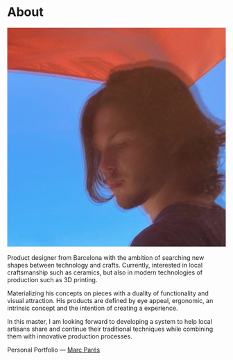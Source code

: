 # About

![](../images/mrcprs.jpg)

Product designer from Barcelona with the ambition of searching new shapes between technology and crafts. Currently, interested in local craftsmanship such as ceramics, but also in modern technologies of production such as 3D printing.

Materializing his concepts on pieces with a duality of functionality and visual attraction. His products are defined by eye appeal, ergonomic, an intrinsic concept and the intention of creating a experience.

In this master, I am looking forward to developing a system to help local artisans share and continue their traditional techniques while combining them with innovative production processes.


Personal Portfolio — [Marc Parés](https://paresmarc.com/)
